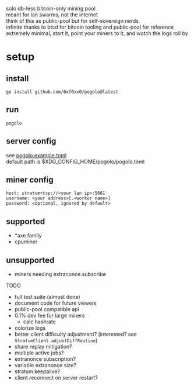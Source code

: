 solo db-less bitcoin-only mining pool  
meant for lan swarms, not the internet  
think of this as public-pool but for self-sovereign nerds  
infinite thanks to btcd for bitcoin tooling and public-pool for reference  
extremely minimal, start it, point your miners to it, and watch the logs roll by

# setup
## install
```
go install github.com/0xf0xx0/pogolo@latest
```

## run
```
pogolo
```

## server config
see [pogolo.example.toml](./pogolo.example.toml)  
default path is $XDG_CONFIG_HOME/pogolo/pogolo.toml

## miner config
```
host: stratum+tcp://<your lan ip>:5661
username: <your address>[.<worker name>]
password: <optional, ignored by default>
```

## supported
- *axe family
- cpuminer
## unsupported
- miners needing extranonce.subscribe

TODO
- full test suite (almost done)
- document code for future viewers
- public-pool compatible api
- 0.1% dev fee for large miners
    - calc hashrate
- colorize logs
- better client difficulty adjustment? (interested? see `StratumClient.adjustDiffRoutine`)
- share replay mitigation?
- multiple active jobs?
- extranonce subscription?
- variable extranonce size?
- stratum keepalive?
- client.reconnect on server restart?
